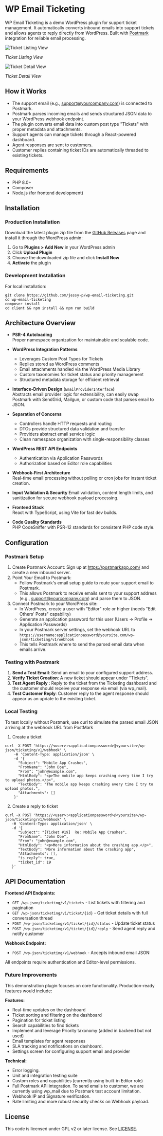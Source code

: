 # WP Email Ticketing

WP Email Ticketing is a demo WordPress plugin for support ticket management. It automatically converts inbound emails into support tickets and allows agents to reply directly from WordPress. Built with [Postmark](https://postmarkapp.com/) integration for reliable email processing.

![Ticket Listing View](./img/listing.png)

_Ticket Listing View_

![Ticket Detail View](./img/detail.png)

_Ticket Detail View_

## How it Works

* The support email (e.g., support@yourcompany.com) is connected to Postmark.
* Postmark parses incoming emails and sends structured JSON data to your WordPress webhook endpoint.
* The plugin converts email data into custom post type "Tickets" with proper metadata and attachments.
* Support agents can manage tickets through a React-powered dashboard.
* Agent responses are sent to customers.
* Customer replies containing ticket IDs are automatically threaded to existing tickets.

## Requirements

* PHP 8.0+
* Composer
* Node.js (for frontend development)

## Installation

### Production Installation

Download the latest plugin zip file from the [GitHub Releases](https://github.com/jessy-p/wp-email-ticketing/releases) page and install it through the WordPress admin:

1. Go to **Plugins > Add New** in your WordPress admin
2. Click **Upload Plugin**
3. Choose the downloaded zip file and click **Install Now**
4. **Activate** the plugin

### Development Installation

For local installation: 

```
git clone https://github.com/jessy-p/wp-email-ticketing.git
cd wp-email-ticketing
composer install
cd client && npm install && npm run build
```

## Architecture Overview

* **PSR-4 Autoloading**  
Proper namespace organization for maintainable and scalable code.

* **WordPress Integration Patterns**  
   - Leverages Custom Post Types for Tickets
   - Replies stored as WordPress comments
   - Email attachments handled via the WordPress Media Library
   - Custom taxonomies for ticket status and priority management
   - Structured metadata storage for efficient retrieval

* **Interface-Driven Design** (`EmailProviderInterface`)  
Abstracts email provider logic for extensibility, can easily swap Postmark with SendGrid, Mailgun, or custom code that parses email to JSON.

* **Separation of Concerns**
   - Controllers handle HTTP requests and routing
   - DTOs provide structured data validation and transfer
   - Providers abstract email service logic
   - Clean namespace organization with single-responsibility classes

* **WordPress REST API Endpoints**  
   - Authentication via Application Passwords  
   - Authorization based on Editor role capabilities

* **Webhook-First Architecture**   
Real-time email processing without polling or cron jobs for instant ticket creation.

* **Input Validation & Security**
Email validation, content length limits, and sanitization for secure webhook payload processing.

* **Frontend Stack**  
React with TypeScript, using Vite for fast dev builds.

* **Code Quality Standards**  
PHP CodeSniffer with PSR-12 standards for consistent PHP code style.

## Configuration

### Postmark Setup

1. Create Postmark Account: Sign up at https://postmarkapp.com/ and create a new inbound server.
2. Point Your Email to Postmark:
    - Follow Postmark's email setup guide to route your support email to Postmark.
    - This allows Postmark to receive emails sent to your support address (e.g., support@yourcompany.com) and parse them to JSON.
3. Connect Postmark to your WordPress site:
    - In WordPress, create a user with "Editor" role or higher (needs "Edit Others' Posts" capability)
    - Generate an application password for this user (Users → Profile → Application Passwords)
    - In your Postmark server settings, set the webhook URL to `https://username:applicationpassword@yoursite.com/wp-json/ticketing/v1/webhook`
    - This tells Postmark where to send the parsed email data when emails arrive.

### Testing with Postmark

1. **Send a Test Email**: Send an email to your configured support address.
2. **Verify Ticket Creation**: A new ticket should appear under "Tickets".
3. **Test Agent Reply** : Reply to the ticket from the Ticketing dashboard and the customer should receive your response via email (via wp_mail).
4. **Test Customer Reply**: Customer reply to the agent response should appear as an update to the existing ticket.

### Local Testing

To test locally without Postmark, use curl to simulate the parsed email JSON arriving at the webhook URL from PostMark

1. Create a ticket

```
curl -X POST 'https://<user>:<applicationpassword>@<yoursite>/wp-json/ticketing/v1/webhook' \
    -H 'Content-Type: application/json' \
    -d '{                                                  
      "Subject": "Mobile App Crashes",                    
      "FromName": "John Doe",    
      "From": "john@example.com",                         
      "HtmlBody": "<p>The mobile app keeps crashing every time I try to upload photos.</p>",      
      "TextBody": "The mobile app keeps crashing every time I try to upload photos.",      
      "Attachments": []   
    }'
```

2. Create a reply to ticket

```
curl -X POST 'https://<user>:<applicationpassword>@<yoursite>/wp-json/ticketing/v1/webhook' \
   -H 'Content-Type: application/json' \
   -d '{
      "Subject": "[Ticket #19]  Re: Mobile App Crashes",
      "FromName": "John Doe",
      "From": "john@example.com",
      "HtmlBody": "<p>More information about the crashing app.</p>",
      "TextBody": "More information about the crashing app",
      "Attachments": [],
      "is_reply": true,
      "ticket_id": 19
   }'
```

## API Documentation

**Frontend API Endpoints:**
- `GET /wp-json/ticketing/v1/tickets` - List tickets with filtering and pagination
- `GET /wp-json/ticketing/v1/ticket/{id}` - Get ticket details with full conversation thread
- `POST /wp-json/ticketing/v1/ticket/{id}/status` - Update ticket status
- `POST /wp-json/ticketing/v1/ticket/{id}/reply` - Send agent reply and notify customer

**Webhook Endpoint:**
- `POST /wp-json/ticketing/v1/webhook` - Accepts inbound email JSON

All endpoints require authentication and Editor-level permissions.

### Future Improvements

This demonstration plugin focuses on core functionality. Production-ready features would include:

**Features:**
  * Real-time updates on the dashboard
  * Ticket sorting and filtering on the dashboard
  * Pagination for ticket listing
  * Search capabilities to find tickets
  * Implement and leverage Priority taxonomy (added in backend but not used)
  * Email templates for agent responses
  * SLA tracking and notifications on dashboard.
  * Settings screen for configuring support email and provider

**Technical:**
  * Error logging.
  * Unit and integration testing suite
  * Custom roles and capabilities (currently using built-in Editor role)
  * Full Postmark API integration. To send emails to customer, we are currently using wp_mail due to Postmark test account limitation.
  * Webhook IP and Signature verification.
  * Rate limiting and more robust security checks on Webhook payload.

## License

This code is licensed under GPL v2 or later license. See [LICENSE](./LICENSE).
